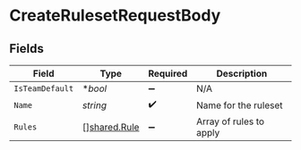 # CreateRulesetRequestBody


## Fields

| Field                                        | Type                                         | Required                                     | Description                                  |
| -------------------------------------------- | -------------------------------------------- | -------------------------------------------- | -------------------------------------------- |
| `IsTeamDefault`                              | **bool*                                      | :heavy_minus_sign:                           | N/A                                          |
| `Name`                                       | *string*                                     | :heavy_check_mark:                           | Name for the ruleset                         |
| `Rules`                                      | [][shared.Rule](../../models/shared/rule.md) | :heavy_minus_sign:                           | Array of rules to apply                      |